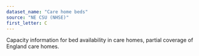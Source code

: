 ```yaml
---
dataset_name: "Care home beds"
source: "NE CSU (NHSE)"
first_letter: C
---
```

Capacity information for bed availability in care homes, partial coverage of England care homes.